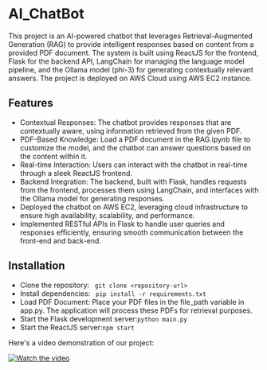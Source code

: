 # AI_ChatBot
This project is an AI-powered chatbot that leverages Retrieval-Augmented Generation (RAG) to provide intelligent responses based on content from a provided PDF document. The system is built using ReactJS for the frontend, Flask for the backend API, LangChain for managing the language model pipeline, and the Ollama model (phi-3) for generating contextually relevant answers. The project is deployed on AWS Cloud using AWS EC2 instance.

## Features
- Contextual Responses: The chatbot provides responses that are contextually aware, using information retrieved from the given PDF.
- PDF-Based Knowledge: Load a PDF document in the RAG.ipynb file to customize the model, and the chatbot can answer questions based on the content within it.
- Real-time Interaction: Users can interact with the chatbot in real-time through a sleek ReactJS frontend.
- Backend Integration: The backend, built with Flask, handles requests from the frontend, processes them using LangChain, and interfaces with the Ollama model for generating responses.
- Deployed the chatbot on AWS EC2, leveraging cloud infrastructure to ensure high availability, scalability, and performance.
- Implemented RESTful APIs in Flask to handle user queries and responses efficiently, ensuring smooth communication between the front-end and back-end.


## Installation
- Clone the repository:
` git clone <repository-url>`
- Install dependencies:
``` pip install -r requirements.txt```
- Load PDF Document: Place your PDF files in the file_path variable in app.py. The application will process these PDFs for retrieval purposes.
- Start the Flask development server:```python main.py```
- Start the ReactJS server:```npm start```

Here's a video demonstration of our project:

[![Watch the video](AI_Chatbot.png)](https://drive.google.com/file/d/1xAR3q82C1a0LrHI2Vk0li-ReULnl4jVW/view?usp=sharing)
